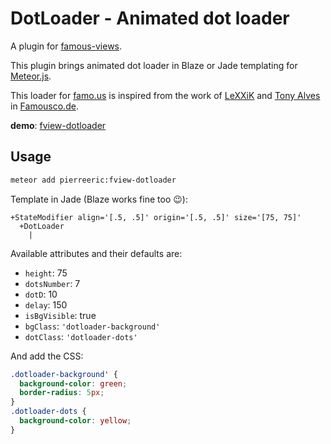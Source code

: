 # DotLoader - Animated dot loader
A plugin for [famous-views](http://famous-views.meteor.com).

This plugin brings animated dot loader in Blaze or Jade templating for [Meteor.js](https://www.meteor.com).

This loader for [famo.us](http://famo.us) is inspired from the work of [LeXXiK](https://github.com/LeXXik) and [Tony Alves](https://github.com/talves) in [Famousco.de](http://famousco.de/2014/07/animated-dots-icon/).

**demo**: [fview-dotloader](http://fview-dotloader.meteor.com/)

## Usage
```bash
meteor add pierreeric:fview-dotloader
```

Template in Jade (Blaze works fine too :wink:):
```jade
+StateModifier align='[.5, .5]' origin='[.5, .5]' size='[75, 75]'
  +DotLoader
    |
```

Available attributes and their defaults are:
* `height`: 75
* `dotsNumber`: 7
* `dotD`: 10
* `delay`: 150
* `isBgVisible`: true
* `bgClass`: `'dotloader-background'`
* `dotClass`: `'dotloader-dots'`

And add the CSS:
```css
.dotloader-background' {
  background-color: green;
  border-radius: 5px;
}
.dotloader-dots {
  background-color: yellow;
}
```
